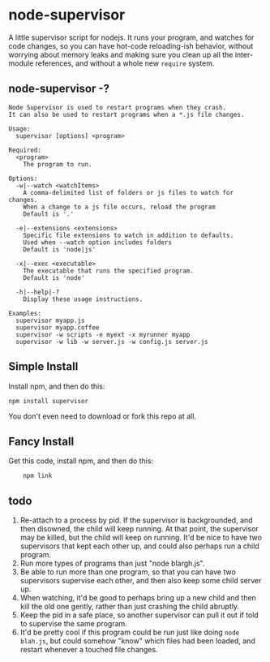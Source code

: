 # node-supervisor

A little supervisor script for nodejs. It runs your program, and
watches for code changes, so you can have hot-code reloading-ish
behavior, without worrying about memory leaks and making sure you
clean up all the inter-module references, and without a whole new
`require` system.

## node-supervisor -?


    Node Supervisor is used to restart programs when they crash.
    It can also be used to restart programs when a *.js file changes.

    Usage:
      supervisor [options] <program>

    Required:
      <program>
        The program to run.

    Options:
      -w|--watch <watchItems>
        A comma-delimited list of folders or js files to watch for changes.
        When a change to a js file occurs, reload the program
        Default is '.'

      -e|--extensions <extensions>
        Specific file extensions to watch in addition to defaults.
        Used when --watch option includes folders
        Default is 'node|js'

      -x|--exec <executable>
        The executable that runs the specified program.
        Default is 'node'

      -h|--help|-?
        Display these usage instructions.

    Examples:
      supervisor myapp.js
      supervisor myapp.coffee
      supervisor -w scripts -e myext -x myrunner myapp
      supervisor -w lib -w server.js -w config.js server.js


## Simple Install

Install npm, and then do this:

    npm install supervisor

You don't even need to download or fork this repo at all.

## Fancy Install

Get this code, install npm, and then do this:

		npm link

## todo

1. Re-attach to a process by pid. If the supervisor is
backgrounded, and then disowned, the child will keep running. At
that point, the supervisor may be killed, but the child will keep
on running. It'd be nice to have two supervisors that kept each
other up, and could also perhaps run a child program.
2. Run more types of programs than just "node blargh.js".
3. Be able to run more than one program, so that you can have two
supervisors supervise each other, and then also keep some child
server up.
4. When watching, it'd be good to perhaps bring up a new child
and then kill the old one gently, rather than just crashing the
child abruptly.
5. Keep the pid in a safe place, so another supervisor can pull
it out if told to supervise the same program.
6. It'd be pretty cool if this program could be run just like
doing `node blah.js`, but could somehow "know" which files had
been loaded, and restart whenever a touched file changes.
